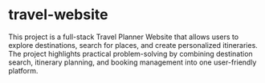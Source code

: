 # travel-website
This project is a full-stack Travel Planner Website that allows users to explore destinations, search for places, and create personalized itineraries. The project highlights practical problem-solving by combining destination search, itinerary planning, and booking management into one user-friendly platform.
